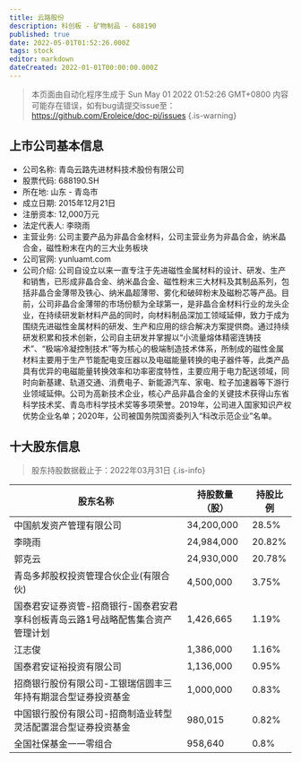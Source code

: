 ```yaml
---
title: 云路股份
description: 科创板 - 矿物制品 - 688190
published: true
date: 2022-05-01T01:52:26.000Z
tags: stock
editor: markdown
dateCreated: 2022-01-01T00:00:00.000Z
---
```


> 本页面由自动化程序生成于 Sun May 01 2022 01:52:26 GMT+0800
> 内容可能存在错误，如有bug请提交issue至：https://github.com/Eroleice/doc-pi/issues
{.is-warning}

## 上市公司基本信息
- 公司名称: 青岛云路先进材料技术股份有限公司
- 股票代码: 688190.SH
- 所在地: 山东 - 青岛市
- 成立日期: 2015年12月21日
- 注册资本: 12,000万元
- 法定代表人: 李晓雨
- 主营业务: 公司主要产品为非晶合金材料，公司主营业务为非晶合金，纳米晶合金，磁性粉末在内的三大业务板块
- 公司官网: yunluamt.com
- 公司介绍: 公司自设立以来一直专注于先进磁性金属材料的设计、研发、生产和销售，已形成非晶合金、纳米晶合金、磁性粉末三大材料及其制品系列，包括非晶合金薄带及铁心、纳米晶超薄带、雾化和破碎粉末及磁粉芯等产品。目前，公司非晶合金薄带的市场份额为全球第一，是非晶合金材料行业的龙头企业，在持续研发新材料产品的同时，向材料制品深加工领域延伸，致力于成为围绕先进磁性金属材料的研发、生产和应用的综合解决方案提供商。通过持续研发积累和技术创新，公司自主研发并掌握以“小流量熔体精密连铸技术”、“极端冷凝控制技术”等为核心的极端制造技术体系，所制成的磁性金属材料主要用于生产节能配电变压器以及电磁能量转换的电子器件等，此类产品具有优异的电磁能量转换效率和功率密度特性，主要应用于电力配送领域，同时向新基建、轨道交通、消费电子、新能源汽车、家电、粒子加速器等下游行业领域延伸。公司为高新技术企业，核心产品非晶合金的关键技术获得山东省科学技术奖、青岛市科学技术奖等多项荣誉。2019年，公司进入国家知识产权优势企业名单；2020年，公司被国务院国资委列入“科改示范企业”名单。


## 十大股东信息
> 股东持股数据截止于：2022年03月31日
{.is-info}

| 股东名称 | 持股数量（股） | 持股比例 |
| --- | --- | --- |
| 中国航发资产管理有限公司 | 34,200,000 | 28.5% |
| 李晓雨 | 24,984,000 | 20.82% |
| 郭克云 | 24,930,000 | 20.78% |
| 青岛多邦股权投资管理合伙企业(有限合伙) | 4,500,000 | 3.75% |
| 国泰君安证券资管-招商银行-国泰君安君享科创板青岛云路1号战略配售集合资产管理计划 | 1,426,665 | 1.19% |
| 江志俊 | 1,386,000 | 1.16% |
| 国泰君安证裕投资有限公司 | 1,136,000 | 0.95% |
| 招商银行股份有限公司-工银瑞信圆丰三年持有期混合型证券投资基金 | 1,000,000 | 0.83% |
| 中国银行股份有限公司-招商制造业转型灵活配置混合型证券投资基金 | 980,015 | 0.82% |
| 全国社保基金一一零组合 | 958,640 | 0.8% |





